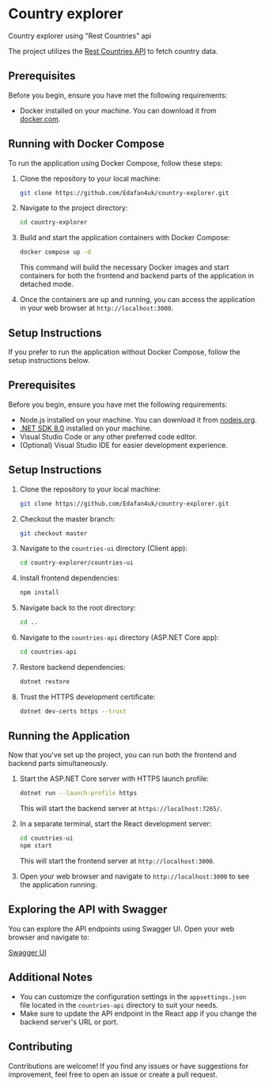 # Country explorer
Country explorer using "Rest Countries" api

The project utilizes the [Rest Countries API](https://restcountries.com/) to fetch country data.

## Prerequisites

Before you begin, ensure you have met the following requirements:

- Docker installed on your machine. You can download it from [docker.com](https://docs.docker.com/get-docker/).

## Running with Docker Compose

To run the application using Docker Compose, follow these steps:

1. Clone the repository to your local machine:

    ```bash
    git clone https://github.com/Edafan4uk/country-explorer.git
    ```

2. Navigate to the project directory:

    ```bash
    cd country-explorer
    ```

3. Build and start the application containers with Docker Compose:

    ```bash
    docker compose up -d
    ```

   This command will build the necessary Docker images and start containers for both the frontend and backend parts of the application in detached mode.

4. Once the containers are up and running, you can access the application in your web browser at `http://localhost:3000`.

## Setup Instructions

If you prefer to run the application without Docker Compose, follow the setup instructions below.

## Prerequisites

Before you begin, ensure you have met the following requirements:

- Node.js installed on your machine. You can download it from [nodejs.org](https://nodejs.org/).
- [.NET SDK 8.0](https://dotnet.microsoft.com/en-us/download/dotnet/8.0) installed on your machine.
- Visual Studio Code or any other preferred code editor.
- (Optional) Visual Studio IDE for easier development experience.

## Setup Instructions

1. Clone the repository to your local machine:

    ```bash
    git clone https://github.com/Edafan4uk/country-explorer.git
    ```

2. Checkout the master branch:

    ```bash
    git checkout master
    ```

3. Navigate to the `countries-ui` directory (Client app):

    ```bash
    cd country-explorer/countries-ui
    ```

4. Install frontend dependencies:

    ```bash
    npm install
    ```

5. Navigate back to the root directory:

    ```bash
    cd ..
    ```

6. Navigate to the `countries-api` directory (ASP.NET Core app):

    ```bash
    cd countries-api
    ```

7. Restore backend dependencies:

    ```bash
    dotnet restore
    ```

8. Trust the HTTPS development certificate:

    ```bash
    dotnet dev-certs https --trust
    ```

## Running the Application

Now that you've set up the project, you can run both the frontend and backend parts simultaneously.

1. Start the ASP.NET Core server with HTTPS launch profile:

    ```bash
    dotnet run --launch-profile https
    ```

   This will start the backend server at `https://localhost:7265/`.

2. In a separate terminal, start the React development server:

    ```bash
    cd countries-ui
    npm start
    ```

   This will start the frontend server at `http://localhost:3000`.

3. Open your web browser and navigate to `http://localhost:3000` to see the application running.

## Exploring the API with Swagger

You can explore the API endpoints using Swagger UI. Open your web browser and navigate to:

[Swagger UI](https://localhost:7265/swagger/index.html)

## Additional Notes

- You can customize the configuration settings in the `appsettings.json` file located in the `countries-api` directory to suit your needs.
- Make sure to update the API endpoint in the React app if you change the backend server's URL or port.

## Contributing

Contributions are welcome! If you find any issues or have suggestions for improvement, feel free to open an issue or create a pull request.
